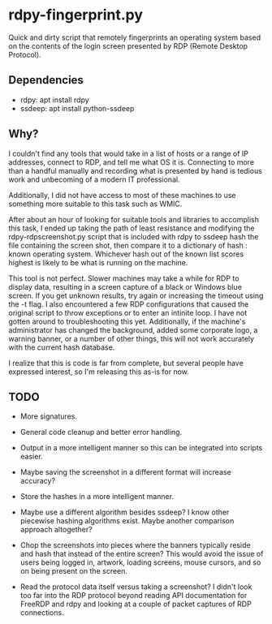 # rdpy-fingerprint.py
Quick and dirty script that remotely fingerprints an operating system based
on the contents of the login screen presented by RDP (Remote Desktop Protocol).

## Dependencies
- rdpy: apt install rdpy
- ssdeep: apt install python-ssdeep

## Why?
I couldn't find any tools that would take in a list of hosts or a range of IP
addresses, connect to RDP, and tell me what OS it is. Connecting to more than
a handful manually and recording what is presented by hand is tedious work and
unbecoming of a modern IT professional.

Additionally, I did not have access to most of these machines to use something
more suitable to this task such as WMIC.

After about an hour of looking for suitable tools and libraries to accomplish
this task, I ended up taking the path of least resistance and modifying the
rdpy-rdpscreenshot.py script that is included with rdpy to ssdeep hash the
file containing the screen shot, then compare it to a dictionary of hash :
known operating system. Whichever hash out of the known list scores highest is
likely to be what is running on the machine.

This tool is not perfect. Slower machines may take a while for RDP to display
data, resulting in a screen capture of a black or Windows blue screen. If you
get unknown results, try again or increasing the timeout using the -t flag. I
also encountered a few RDP configurations that caused the original script to
throw exceptions or to enter an intinite loop. I have not gotten around to
troubleshooting this yet. Additionally, if the machine's administrator has
changed the background, added some corporate logo, a warning banner, or a
number of other things, this will not work accurately with the current hash
database.

I realize that this is code is far from complete, but several people have
expressed interest, so I'm releasing this as-is for now.

## TODO
- More signatures.

- General code cleanup and better error handling.

- Output in a more intelligent manner so this can be integrated into scripts
  easier.

- Maybe saving the screenshot in a different format will increase accuracy?

- Store the hashes in a more intelligent manner.

- Maybe use a different algorithm besides ssdeep? I know other piecewise
  hashing algorithms exist. Maybe another comparison approach altogether?

- Chop the screenshots into pieces where the banners typically reside and hash
  that instead of the entire screen? This would avoid the issue of users being
  logged in, artwork, loading screens, mouse cursors, and so on being present
  on the screen.

- Read the protocol data itself versus taking a screenshot? I didn't look too
  far into the RDP protocol beyond reading API documentation for FreeRDP and
  rdpy and looking at a couple of packet captures of RDP connections.

